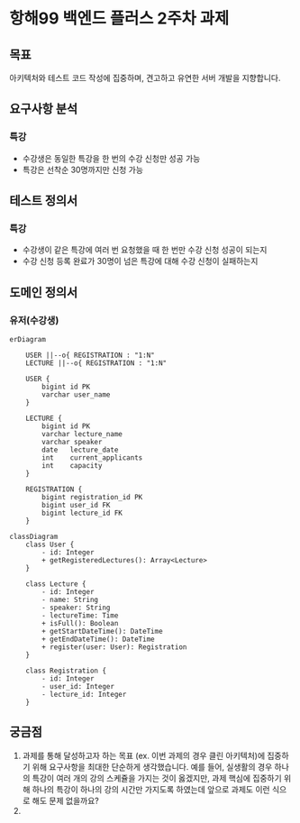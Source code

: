 # 항해99 백엔드 플러스 2주차 과제

## 목표

아키텍처와 테스트 코드 작성에 집중하며, 견고하고 유연한 서버 개발을 지향합니다.

## 요구사항 분석

### 특강

- 수강생은 동일한 특강을 한 번의 수강 신청만 성공 가능
- 특강은 선착순 30명까지만 신청 가능

## 테스트 정의서

### 특강

- 수강생이 같은 특강에 여러 번 요청했을 때 한 번만 수강 신청 성공이 되는지
- 수강 신청 등록 완료가 30명이 넘은 특강에 대해 수강 신청이 실패하는지

## 도메인 정의서

### 유저(수강생)

```mermaid
erDiagram

    USER ||--o{ REGISTRATION : "1:N"
    LECTURE ||--o{ REGISTRATION : "1:N"

    USER {
        bigint id PK
        varchar user_name
    }

    LECTURE {
        bigint id PK
        varchar lecture_name
        varchar speaker
        date   lecture_date
        int    current_applicants
        int    capacity
    }
    
    REGISTRATION {
        bigint registration_id PK
        bigint user_id FK
        bigint lecture_id FK
    }
```

```mermaid
classDiagram
    class User {
        - id: Integer
        + getRegisteredLectures(): Array<Lecture>
    }

    class Lecture {
        - id: Integer
        - name: String
        - speaker: String
        - lectureTime: Time
        + isFull(): Boolean
        + getStartDateTime(): DateTime
        + getEndDateTime(): DateTime
        + register(user: User): Registration
    }

    class Registration {
        - id: Integer
        - user_id: Integer
        - lecture_id: Integer
    }

```

## 궁금점

1. 과제를 통해 달성하고자 하는 목표 (ex. 이번 과제의 경우 클린 아키텍처)에 집중하기 위해 요구사항을 최대한 단순하게 생각했습니다. 예를 들어, 실생활의 경우 하나의 특강이 여러 개의 강의 스케쥴을 가지는 것이 옳겠지만, 과제 핵심에 집중하기 위해 하나의 특강이 하나의 강의 시간만 가지도록 하였는데 앞으로 과제도 이런 식으로 해도 문제 없을까요?
2. 